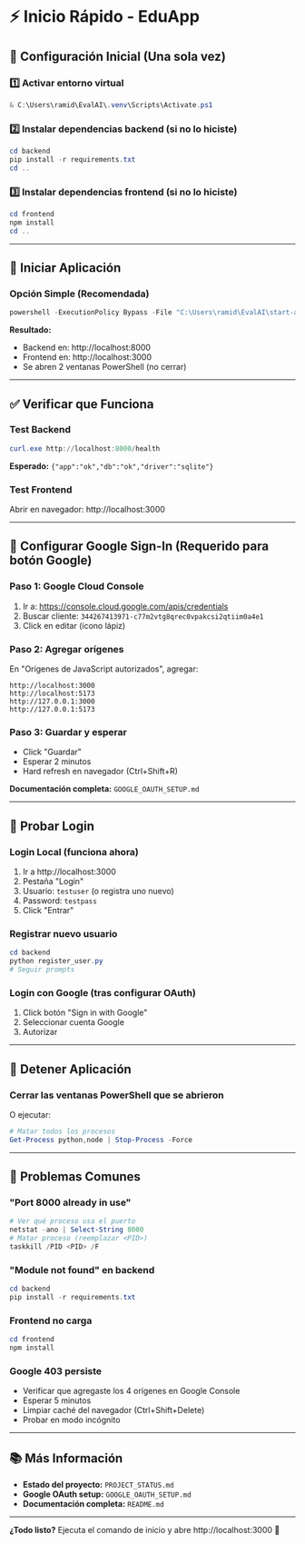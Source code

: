 # ⚡ Inicio Rápido - EduApp

## 🎯 Configuración Inicial (Una sola vez)

### 1️⃣ Activar entorno virtual
```powershell
& C:\Users\ramid\EvalAI\.venv\Scripts\Activate.ps1
```

### 2️⃣ Instalar dependencias backend (si no lo hiciste)
```powershell
cd backend
pip install -r requirements.txt
cd ..
```

### 3️⃣ Instalar dependencias frontend (si no lo hiciste)
```powershell
cd frontend
npm install
cd ..
```

---

## 🚀 Iniciar Aplicación

### Opción Simple (Recomendada)
```powershell
powershell -ExecutionPolicy Bypass -File "C:\Users\ramid\EvalAI\start-all.ps1"
```

**Resultado:**
- Backend en: http://localhost:8000
- Frontend en: http://localhost:3000
- Se abren 2 ventanas PowerShell (no cerrar)

---

## ✅ Verificar que Funciona

### Test Backend
```powershell
curl.exe http://localhost:8000/health
```
**Esperado:** `{"app":"ok","db":"ok","driver":"sqlite"}`

### Test Frontend
Abrir en navegador: http://localhost:3000

---

## 🔐 Configurar Google Sign-In (Requerido para botón Google)

### Paso 1: Google Cloud Console
1. Ir a: https://console.cloud.google.com/apis/credentials
2. Buscar cliente: `344267413971-c77m2vtg8qrec0vpakcsi2qtiim0a4e1`
3. Click en editar (ícono lápiz)

### Paso 2: Agregar orígenes
En "Orígenes de JavaScript autorizados", agregar:
```
http://localhost:3000
http://localhost:5173
http://127.0.0.1:3000
http://127.0.0.1:5173
```

### Paso 3: Guardar y esperar
- Click "Guardar"
- Esperar 2 minutos
- Hard refresh en navegador (Ctrl+Shift+R)

**Documentación completa:** `GOOGLE_OAUTH_SETUP.md`

---

## 🧪 Probar Login

### Login Local (funciona ahora)
1. Ir a http://localhost:3000
2. Pestaña "Login"
3. Usuario: `testuser` (o registra uno nuevo)
4. Password: `testpass`
5. Click "Entrar"

### Registrar nuevo usuario
```powershell
cd backend
python register_user.py
# Seguir prompts
```

### Login con Google (tras configurar OAuth)
1. Click botón "Sign in with Google"
2. Seleccionar cuenta Google
3. Autorizar

---

## 🛑 Detener Aplicación

### Cerrar las ventanas PowerShell que se abrieron
O ejecutar:
```powershell
# Matar todos los procesos
Get-Process python,node | Stop-Process -Force
```

---

## 🐛 Problemas Comunes

### "Port 8000 already in use"
```powershell
# Ver qué proceso usa el puerto
netstat -ano | Select-String 8000
# Matar proceso (reemplazar <PID>)
taskkill /PID <PID> /F
```

### "Module not found" en backend
```powershell
cd backend
pip install -r requirements.txt
```

### Frontend no carga
```powershell
cd frontend
npm install
```

### Google 403 persiste
- Verificar que agregaste los 4 orígenes en Google Console
- Esperar 5 minutos
- Limpiar caché del navegador (Ctrl+Shift+Delete)
- Probar en modo incógnito

---

## 📚 Más Información

- **Estado del proyecto:** `PROJECT_STATUS.md`
- **Google OAuth setup:** `GOOGLE_OAUTH_SETUP.md`
- **Documentación completa:** `README.md`

---

**¿Todo listo?** Ejecuta el comando de inicio y abre http://localhost:3000 🎉
